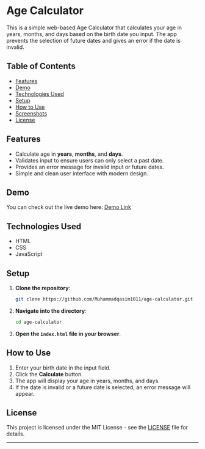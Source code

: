 
# Age Calculator

This is a simple web-based Age Calculator that calculates your age in years, months, and days based on the birth date you input. The app prevents the selection of future dates and gives an error if the date is invalid.

## Table of Contents

- [Features](#features)
- [Demo](#demo)
- [Technologies Used](#technologies-used)
- [Setup](#setup)
- [How to Use](#how-to-use)
- [Screenshots](#screenshots)
- [License](#license)

## Features

- Calculate age in **years**, **months**, and **days**.
- Validates input to ensure users can only select a past date.
- Provides an error message for invalid input or future dates.
- Simple and clean user interface with modern design.

## Demo

You can check out the live demo here: [Demo Link]()

## Technologies Used

- HTML
- CSS
- JavaScript

## Setup

1. **Clone the repository**:

   ```bash
   git clone https://github.com/Muhammadqasim1011/age-calculator.git
   ```

2. **Navigate into the directory**:

   ```bash
   cd age-calculator
   ```

3. **Open the `index.html` file in your browser**.

## How to Use

1. Enter your birth date in the input field.
2. Click the **Calculate** button.
3. The app will display your age in years, months, and days.
4. If the date is invalid or a future date is selected, an error message will appear.


## License

This project is licensed under the MIT License - see the [LICENSE](LICENSE) file for details.

---